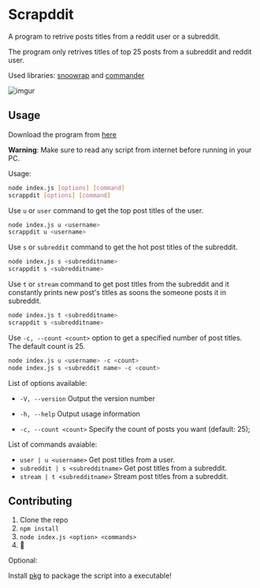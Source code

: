 # Scrapddit

A program to retrive posts titles from a reddit user or a subreddit.

The program only retrives titles of top 25 posts from a subreddit and reddit user.

Used libraries: [snoowrap](https://github.com/not-an-aardvark/snoowrap) and [commander](https://github.com/tj/commander.js)

![imgur](https://i.imgur.com/Spj7KI3.gif)


## Usage

Download the program from [here](https://github.com/Phoenix181/scrapddit/releases/tag/v1.0-beta)

**Warning**: Make sure to read any script from internet before running in your PC.

Usage: 
```bash
node index.js [options] [command]
scrappdit [options] [command]
```

Use `u` or `user` command to get the top post titles of the user.

```bash
node index.js u <username> 
scrappdit u <username>
```

Use `s` or `subreddit` command to get the hot post titles of the subreddit.

```bash
node index.js s <subredditname>
scrappdit s <subredditname>
```

Use `t` or `stream` command to get post titles from the subreddit and it constantly prints new post's titles as soons the someone posts it in subreddit.

```bash
node index.js t <subredditname>
scrappdit s <subredditname>
```

Use `-c, --count <count>` option to get a specified number of post titles. The default count is 25.

```bash
node index.js u <username> -c <count>
node index.js s <subreddit name> -c <count>
```

List of options available:

  - `-V, --version`                Output the version number

  - `-h, --help`                   Output usage information

  - `-c, --count <count>`          Specify the count of posts you want (default: 25);

List of commands avaiable:

 - `user | u <username>`            Get post titles from a user.
 - `subreddit | s <subredditname>`  Get post titles from a subreddit.
 - `stream | t <subredditname>`     Stream post titles from a subreddit.

## Contributing

1. Clone the repo
2. `npm install`
3. `node index.js <option> <commands>`
4. :tada:

Optional:

Install [pkg](https://github.com/zeit/pkg) to package the script into a executable!
